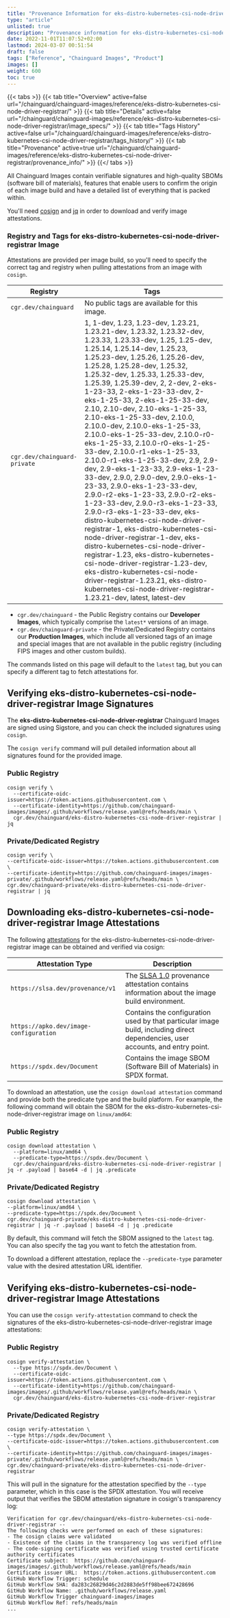 ```yaml
---
title: "Provenance Information for eks-distro-kubernetes-csi-node-driver-registrar Images"
type: "article"
unlisted: true
description: "Provenance information for eks-distro-kubernetes-csi-node-driver-registrar Chainguard Image"
date: 2022-11-01T11:07:52+02:00
lastmod: 2024-03-07 00:51:54
draft: false
tags: ["Reference", "Chainguard Images", "Product"]
images: []
weight: 600
toc: true
---
```


{{< tabs >}}
{{< tab title="Overview" active=false url="/chainguard/chainguard-images/reference/eks-distro-kubernetes-csi-node-driver-registrar/" >}}
{{< tab title="Details" active=false url="/chainguard/chainguard-images/reference/eks-distro-kubernetes-csi-node-driver-registrar/image_specs/" >}}
{{< tab title="Tags History" active=false url="/chainguard/chainguard-images/reference/eks-distro-kubernetes-csi-node-driver-registrar/tags_history/" >}}
{{< tab title="Provenance" active=true url="/chainguard/chainguard-images/reference/eks-distro-kubernetes-csi-node-driver-registrar/provenance_info/" >}}
{{</ tabs >}}

All Chainguard Images contain verifiable signatures and high-quality SBOMs (software bill of materials), features that enable users to confirm the origin of each image build and have a detailed list of everything that is packed within.

You'll need [cosign](https://docs.sigstore.dev/cosign/overview/) and [jq](https://stedolan.github.io/jq/) in order to download and verify image attestations.

### Registry and Tags for eks-distro-kubernetes-csi-node-driver-registrar Image
Attestations are provided per image build, so you'll need to specify the correct tag and registry when pulling attestations from an image with `cosign`.

| Registry                     | Tags                                                                                                                                                                                                                                                                                                                                                                                                                                                                                                                                                                                                                                                                                                                                                                                                                                                                                                                                                                                                                                                                                                                                                               |
|------------------------------|--------------------------------------------------------------------------------------------------------------------------------------------------------------------------------------------------------------------------------------------------------------------------------------------------------------------------------------------------------------------------------------------------------------------------------------------------------------------------------------------------------------------------------------------------------------------------------------------------------------------------------------------------------------------------------------------------------------------------------------------------------------------------------------------------------------------------------------------------------------------------------------------------------------------------------------------------------------------------------------------------------------------------------------------------------------------------------------------------------------------------------------------------------------------|
| `cgr.dev/chainguard`         | No public tags are available for this image.                                                                                                                                                                                                                                                                                                                                                                                                                                                                                                                                                                                                                                                                                                                                                                                                                                                                                                                                                                                                                                                                                                                       |
| `cgr.dev/chainguard-private` | 1, 1-dev, 1.23, 1.23-dev, 1.23.21, 1.23.21-dev, 1.23.32, 1.23.32-dev, 1.23.33, 1.23.33-dev, 1.25, 1.25-dev, 1.25.14, 1.25.14-dev, 1.25.23, 1.25.23-dev, 1.25.26, 1.25.26-dev, 1.25.28, 1.25.28-dev, 1.25.32, 1.25.32-dev, 1.25.33, 1.25.33-dev, 1.25.39, 1.25.39-dev, 2, 2-dev, 2-eks-1-23-33, 2-eks-1-23-33-dev, 2-eks-1-25-33, 2-eks-1-25-33-dev, 2.10, 2.10-dev, 2.10-eks-1-25-33, 2.10-eks-1-25-33-dev, 2.10.0, 2.10.0-dev, 2.10.0-eks-1-25-33, 2.10.0-eks-1-25-33-dev, 2.10.0-r0-eks-1-25-33, 2.10.0-r0-eks-1-25-33-dev, 2.10.0-r1-eks-1-25-33, 2.10.0-r1-eks-1-25-33-dev, 2.9, 2.9-dev, 2.9-eks-1-23-33, 2.9-eks-1-23-33-dev, 2.9.0, 2.9.0-dev, 2.9.0-eks-1-23-33, 2.9.0-eks-1-23-33-dev, 2.9.0-r2-eks-1-23-33, 2.9.0-r2-eks-1-23-33-dev, 2.9.0-r3-eks-1-23-33, 2.9.0-r3-eks-1-23-33-dev, eks-distro-kubernetes-csi-node-driver-registrar-1, eks-distro-kubernetes-csi-node-driver-registrar-1-dev, eks-distro-kubernetes-csi-node-driver-registrar-1.23, eks-distro-kubernetes-csi-node-driver-registrar-1.23-dev, eks-distro-kubernetes-csi-node-driver-registrar-1.23.21, eks-distro-kubernetes-csi-node-driver-registrar-1.23.21-dev, latest, latest-dev |


- `cgr.dev/chainguard` - the Public Registry contains our **Developer Images**, which typically comprise the `latest*` versions of an image.
- `cgr.dev/chainguard-private` - the Private/Dedicated Registry contains our **Production Images**, which include all versioned tags of an image and special images that are not available in the public registry (including FIPS images and other custom builds).

The commands listed on this page will default to the `latest` tag, but you can specify a different tag to fetch attestations for.

## Verifying eks-distro-kubernetes-csi-node-driver-registrar Image Signatures
The **eks-distro-kubernetes-csi-node-driver-registrar** Chainguard Images are signed using Sigstore, and you can check the included signatures using `cosign`.

The `cosign verify` command will pull detailed information about all signatures found for the provided image.

### Public Registry

```shell
cosign verify \
  --certificate-oidc-issuer=https://token.actions.githubusercontent.com \
  --certificate-identity=https://github.com/chainguard-images/images/.github/workflows/release.yaml@refs/heads/main \
  cgr.dev/chainguard/eks-distro-kubernetes-csi-node-driver-registrar | jq
```

### Private/Dedicated Registry

```shell
cosign verify \
--certificate-oidc-issuer=https://token.actions.githubusercontent.com \
--certificate-identity=https://github.com/chainguard-images/images-private/.github/workflows/release.yaml@refs/heads/main \
cgr.dev/chainguard-private/eks-distro-kubernetes-csi-node-driver-registrar | jq
```

## Downloading eks-distro-kubernetes-csi-node-driver-registrar Image Attestations

The following [attestations](https://slsa.dev/attestation-model) for the eks-distro-kubernetes-csi-node-driver-registrar image can be obtained and verified via cosign:

| Attestation Type | Description |
|----------------|-------------|
| `https://slsa.dev/provenance/v1` | The [SLSA 1.0](https://slsa.dev/spec/v1.0/provenance) provenance attestation contains information about the image build environment. |
| `https://apko.dev/image-configuration` | Contains the configuration used by that particular image build, including direct dependencies, user accounts, and entry point. |
| `https://spdx.dev/Document` | Contains the image SBOM (Software Bill of Materials) in SPDX format. |


To download an attestation, use the `cosign download attestation` command and provide both the predicate type and the build platform. For example, the following command will obtain the SBOM for the eks-distro-kubernetes-csi-node-driver-registrar image on `linux/amd64`:

### Public Registry

```shell
cosign download attestation \
  --platform=linux/amd64 \
  --predicate-type=https://spdx.dev/Document \
  cgr.dev/chainguard/eks-distro-kubernetes-csi-node-driver-registrar | jq -r .payload | base64 -d | jq .predicate
```

### Private/Dedicated Registry

```shell
cosign download attestation \
--platform=linux/amd64 \
--predicate-type=https://spdx.dev/Document \
cgr.dev/chainguard-private/eks-distro-kubernetes-csi-node-driver-registrar | jq -r .payload | base64 -d | jq .predicate
```

By default, this command will fetch the SBOM assigned to the `latest` tag. You can also specify the tag you want to fetch the attestation from.

To download a different attestation, replace the `--predicate-type` parameter value with the desired attestation URL identifier.

## Verifying eks-distro-kubernetes-csi-node-driver-registrar Image Attestations
You can use the `cosign verify-attestation` command to check the signatures of the eks-distro-kubernetes-csi-node-driver-registrar image attestations:

### Public Registry

```shell
cosign verify-attestation \
  --type https://spdx.dev/Document \
  --certificate-oidc-issuer=https://token.actions.githubusercontent.com \
  --certificate-identity=https://github.com/chainguard-images/images/.github/workflows/release.yaml@refs/heads/main \
  cgr.dev/chainguard/eks-distro-kubernetes-csi-node-driver-registrar
```

### Private/Dedicated Registry

```shell
cosign verify-attestation \
--type https://spdx.dev/Document \
--certificate-oidc-issuer=https://token.actions.githubusercontent.com \
--certificate-identity=https://github.com/chainguard-images/images-private/.github/workflows/release.yaml@refs/heads/main \
cgr.dev/chainguard-private/eks-distro-kubernetes-csi-node-driver-registrar
```

This will pull in the signature for the attestation specified by the `--type` parameter, which in this case is the SPDX attestation. You will receive output that verifies the SBOM attestation signature in cosign's transparency log:

```
Verification for cgr.dev/chainguard/eks-distro-kubernetes-csi-node-driver-registrar --
The following checks were performed on each of these signatures:
- The cosign claims were validated
- Existence of the claims in the transparency log was verified offline
- The code-signing certificate was verified using trusted certificate authority certificates
Certificate subject:  https://github.com/chainguard-images/images/.github/workflows/release.yaml@refs/heads/main
Certificate issuer URL:  https://token.actions.githubusercontent.com
GitHub Workflow Trigger: schedule
GitHub Workflow SHA: da283c26829d46c2d2883de5ff98bee672428696
GitHub Workflow Name: .github/workflows/release.yaml
GitHub Workflow Trigger chainguard-images/images
GitHub Workflow Ref: refs/heads/main
...
```

